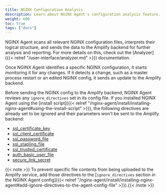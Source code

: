 ```yaml
---
title: NGINX Configuration Analysis
description: Learn about NGINX Agent's configuration analysis feature.
weight: 600
toc: true
tags: ["docs"]
---
```


NGINX Agent scans all relevant NGINX configuration files, interprets their logical structure, and sends the data to the Amplify backend for further analysis and reporting. For more details on this, check out the [Analyzer]({{< relref "/user-interface/analyzer.md" >}}) documentation.

Once NGINX Agent identifies a specific NGINX configuration, it starts monitoring it for any changes. If it detects a change, such as a master process restart or an edited NGINX config, it sends an update to the Amplify backend.

Before sending the NGINX config to the Amplify backend, NGINX Agent reviews any `ignore_directives` set in its config file. If you installed NGINX Agent using the [install script]({{< relref "/nginx-agent/install/installing-nginx-agent#using-the-install-script" >}}), the following directives are already set to be ignored and their parameters won't be sent to the Amplify backend:

- [ssl_certificate_key](http://nginx.org/en/docs/mail/ngx_mail_ssl_module.html#ssl_certificate_key)
- [ssl_client_certificate](http://nginx.org/en/docs/mail/ngx_mail_ssl_module.html#ssl_client_certificate)
- [ssl_password_file](http://nginx.org/en/docs/mail/ngx_mail_ssl_module.html#ssl_password_file)
- [ssl_stapling_file](http://nginx.org/en/docs/http/ngx_http_ssl_module.html#ssl_stapling_file)
- [ssl_trusted_certificate](http://nginx.org/en/docs/http/ngx_http_ssl_module.html#ssl_trusted_certificate)
- [auth_basic_user_file](http://nginx.org/en/docs/http/ngx_http_auth_basic_module.html#auth_basic_user_file)
- [secure_link_secret](http://nginx.org/en/docs/http/ngx_http_secure_link_module.html#secure_link_secret)

{{< note >}} To prevent specific file contents from being uploaded to the Amplify service, add those directives to the [`ignore_directives` section in the NGINX Agent config]({{< relref "/nginx-agent/install/installing-nginx-agent#add-ignore-directives-to-the-agent-config-file" >}}).{{< /note >}}
